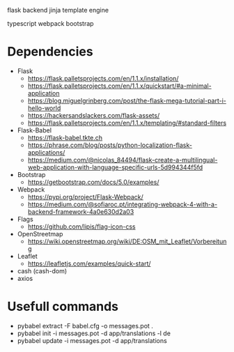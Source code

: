 flask backend
jinja template engine

typescript
webpack
bootstrap

# Dependencies
- Flask
    - https://flask.palletsprojects.com/en/1.1.x/installation/
    - https://flask.palletsprojects.com/en/1.1.x/quickstart/#a-minimal-application
    - https://blog.miguelgrinberg.com/post/the-flask-mega-tutorial-part-i-hello-world
    - https://hackersandslackers.com/flask-assets/
    - https://flask.palletsprojects.com/en/1.1.x/templating/#standard-filters
- Flask-Babel
    - https://flask-babel.tkte.ch
    - https://phrase.com/blog/posts/python-localization-flask-applications/
    - https://medium.com/@nicolas_84494/flask-create-a-multilingual-web-application-with-language-specific-urls-5d994344f5fd
- Bootstrap
    - https://getbootstrap.com/docs/5.0/examples/
- Webpack
    - https://pypi.org/project/Flask-Webpack/
    - https://medium.com/@sofiaroc.pt/integrating-webpack-4-with-a-backend-framework-4a0e630d2a03
- Flags
    - https://github.com/lipis/flag-icon-css
- OpenStreetmap
    - https://wiki.openstreetmap.org/wiki/DE:OSM_mit_Leaflet/Vorbereitung
- Leaflet
    - https://leafletjs.com/examples/quick-start/
- cash (cash-dom)
- axios

# Usefull commands
- pybabel extract -F babel.cfg -o messages.pot .
- pybabel init -i messages.pot -d app/translations -l de
- pybabel update -i messages.pot -d app/translations
